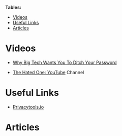 **Tables:**
- [Videos](#videos)
- [Useful Links](#useful-links)
- [Articles](#articles)

# Videos

- [Why Big Tech Wants You To Ditch Your Password](https://youtu.be/faU_d7DqoiY)

- [The Hated One: YouTube](https://www.youtube.com/channel/UCjr2bPAyPV7t35MvcgT3W8Q) Channel

# Useful Links

- [Privacytools.io](https://privacytools.io/)


# Articles



